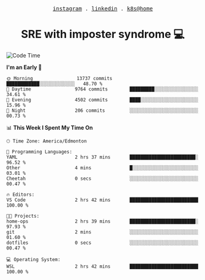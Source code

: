 <p align="center">
  <samp>
    <a href="https://www.instagram.com/lildrunkensmurf/">instagram</a> .
    <a href="https://www.linkedin.com/in/joryirving/">linkedin</a> .
    <a href="https://github.com/joryirving/home-ops">k8s@home</a>
  </samp>
</p>

<h1 align="center">
  SRE with imposter syndrome 💻
</h1>

<!--START_SECTION:waka-->
![Code Time](http://img.shields.io/badge/Code%20Time-187%20hrs%2016%20mins-blue)

**I'm an Early 🐤** 

```text
🌞 Morning                13737 commits       ████████████░░░░░░░░░░░░░   48.70 % 
🌆 Daytime                9764 commits        █████████░░░░░░░░░░░░░░░░   34.61 % 
🌃 Evening                4502 commits        ████░░░░░░░░░░░░░░░░░░░░░   15.96 % 
🌙 Night                  206 commits         ░░░░░░░░░░░░░░░░░░░░░░░░░   00.73 % 
```


📊 **This Week I Spent My Time On** 

```text
🕑︎ Time Zone: America/Edmonton

💬 Programming Languages: 
YAML                     2 hrs 37 mins       ████████████████████████░   96.52 % 
Other                    4 mins              █░░░░░░░░░░░░░░░░░░░░░░░░   03.01 % 
Cheetah                  0 secs              ░░░░░░░░░░░░░░░░░░░░░░░░░   00.47 % 

🔥 Editors: 
VS Code                  2 hrs 42 mins       █████████████████████████   100.00 % 

🐱‍💻 Projects: 
home-ops                 2 hrs 39 mins       ████████████████████████░   97.93 % 
git                      2 mins              ░░░░░░░░░░░░░░░░░░░░░░░░░   01.60 % 
dotfiles                 0 secs              ░░░░░░░░░░░░░░░░░░░░░░░░░   00.47 % 

💻 Operating System: 
WSL                      2 hrs 42 mins       █████████████████████████   100.00 % 
```


<!--END_SECTION:waka-->
